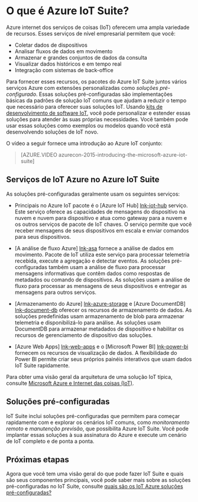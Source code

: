 <properties
    pageTitle="Visão geral do Microsoft Azure IoT Suite | Microsoft Azure"
    description="Visão geral de como o Azure IoT Suite oferece internet de soluções pré-configuradas coisas para coletar, analisar, armazenar dados, forneça visualizações e integrar com outros sistemas."
    services=""
    suite="iot-suite"
    documentationCenter=""
    authors="dominicbetts"
    manager="timlt"
    editor=""/>

<tags
     ms.service="iot-suite"
     ms.devlang="na"
     ms.topic="get-started-article"
     ms.tgt_pltfrm="na"
     ms.workload="na"
     ms.date="08/09/2016"
     ms.author="dobett"/>

# <a name="what-is-azure-iot-suite"></a>O que é Azure IoT Suite?

Azure internet dos serviços de coisas (IoT) oferecem uma ampla variedade de recursos. Esses serviços de nível empresarial permitem que você:

- Coletar dados de dispositivos
- Analisar fluxos de dados em movimento
- Armazenar e grandes conjuntos de dados da consulta
- Visualizar dados históricos e em tempo real
- Integração com sistemas de back-office

Para fornecer esses recursos, os pacotes do Azure IoT Suite juntos vários serviços Azure com extensões personalizadas como *soluções pré-configurado*. Essas soluções pré-configuradas são implementações básicas da padrões de solução IoT comuns que ajudam a reduzir o tempo que necessário para oferecer suas soluções IoT. Usando [kits de desenvolvimento de software IoT][lnk-sdks], você pode personalizar e estender essas soluções para atender às suas próprias necessidades. Você também pode usar essas soluções como exemplos ou modelos quando você está desenvolvendo soluções de IoT novo.

O vídeo a seguir fornece uma introdução ao Azure IoT conjunto:

> [AZURE.VIDEO azurecon-2015-introducing-the-microsoft-azure-iot-suite]

## <a name="azure-iot-services-in-azure-iot-suite"></a>Serviços de IoT Azure no Azure IoT Suite

As soluções pré-configuradas geralmente usam os seguintes serviços:

- Principais no Azure IoT pacote é o [Azure IoT Hub] [ lnk-iot-hub] serviço. Este serviço oferece as capacidades de mensagens do dispositivo na nuvem e nuvem para dispositivo e atua como gateway para a nuvem e os outros serviços de pacote de IoT chaves. O serviço permite que você receber mensagens de seus dispositivos em escala e enviar comandos para seus dispositivos.

- [A análise de fluxo Azure] [ lnk-asa] fornece a análise de dados em movimento. Pacote de IoT utiliza este serviço para processar telemetria recebida, execute a agregação e detectar eventos. As soluções pré-configuradas também usam a análise de fluxo para processar mensagens informativas que contêm dados como respostas de metadados ou comando de dispositivos. As soluções usam a análise de fluxo para processar as mensagens de seus dispositivos e entregar as mensagens para outros serviços.

- [Armazenamento do Azure] [ lnk-azure-storage] e [Azure DocumentDB] [ lnk-document-db] oferecer os recursos de armazenamento de dados. As soluções predefinidas usam armazenamento de blob para armazenar telemetria e disponibilizá-lo para análise. As soluções usam DocumentDB para armazenar metadados de dispositivo e habilitar os recursos de gerenciamento de dispositivo das soluções.

- [Azure Web Apps] [ lnk-web-apps] e o [Microsoft Power BI] [ lnk-power-bi] fornecem os recursos de visualização de dados. A flexibilidade do Power BI permite criar seus próprios painéis interativos que usam dados IoT Suite rapidamente.

Para obter uma visão geral da arquitetura de uma solução IoT típica, consulte [Microsoft Azure e Internet das coisas (IoT)][iot-suite-what-is-azure-iot].

## <a name="preconfigured-solutions"></a>Soluções pré-configuradas

IoT Suite inclui soluções pré-configuradas que permitem para começar rapidamente com e explorar os cenários IoT comuns, como *monitoramento remoto* e *manutenção previsão*, que possibilita Azure IoT Suite. Você pode implantar essas soluções à sua assinatura do Azure e execute um cenário de IoT completo e de ponta a ponta.

## <a name="next-steps"></a>Próximas etapas

Agora que você tem uma visão geral do que pode fazer IoT Suite e quais são seus componentes principais, você pode saber mais sobre as soluções pré-configuradas no IoT Suite, consulte [quais são os IoT Azure soluções pré-configuradas?][lnk-what-are-preconfig]

[lnk-sdks]: https://azure.microsoft.com/documentation/articles/iot-hub-sdks-summary/
[lnk-iot-hub]: https://azure.microsoft.com/documentation/services/iot-hub/
[lnk-asa]: https://azure.microsoft.com/documentation/services/stream-analytics/
[lnk-azure-storage]: https://azure.microsoft.com/documentation/services/storage/
[lnk-document-db]: https://azure.microsoft.com/documentation/services/documentdb/
[lnk-power-bi]: https://powerbi.microsoft.com/
[lnk-web-apps]: https://azure.microsoft.com/documentation/services/app-service/web/
[iot-suite-what-is-azure-iot]: iot-suite-what-is-azure-iot.md
[lnk-what-are-preconfig]: iot-suite-what-are-preconfigured-solutions.md

